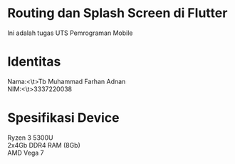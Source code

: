 # Routing dan Splash Screen di Flutter
 Ini adalah tugas UTS Pemrograman Mobile

 # Identitas
 Nama:<\t>Tb Muhammad Farhan Adnan <br>
 NIM:<\t>3337220038
# Spesifikasi Device
Ryzen 3 5300U <br>
2x4Gb DDR4 RAM (8Gb) <br>
AMD Vega 7
